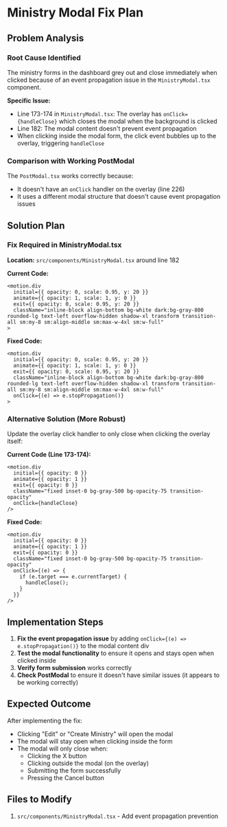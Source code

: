 # Ministry Modal Fix Plan

## Problem Analysis

### Root Cause Identified
The ministry forms in the dashboard grey out and close immediately when clicked because of an event propagation issue in the `MinistryModal.tsx` component.

**Specific Issue:**
- Line 173-174 in `MinistryModal.tsx`: The overlay has `onClick={handleClose}` which closes the modal when the background is clicked
- Line 182: The modal content doesn't prevent event propagation
- When clicking inside the modal form, the click event bubbles up to the overlay, triggering `handleClose`

### Comparison with Working PostModal
The `PostModal.tsx` works correctly because:
- It doesn't have an `onClick` handler on the overlay (line 226)
- It uses a different modal structure that doesn't cause event propagation issues

## Solution Plan

### Fix Required in MinistryModal.tsx

**Location:** `src/components/MinistryModal.tsx` around line 182

**Current Code:**
```tsx
<motion.div
  initial={{ opacity: 0, scale: 0.95, y: 20 }}
  animate={{ opacity: 1, scale: 1, y: 0 }}
  exit={{ opacity: 0, scale: 0.95, y: 20 }}
  className="inline-block align-bottom bg-white dark:bg-gray-800 rounded-lg text-left overflow-hidden shadow-xl transform transition-all sm:my-8 sm:align-middle sm:max-w-4xl sm:w-full"
>
```

**Fixed Code:**
```tsx
<motion.div
  initial={{ opacity: 0, scale: 0.95, y: 20 }}
  animate={{ opacity: 1, scale: 1, y: 0 }}
  exit={{ opacity: 0, scale: 0.95, y: 20 }}
  className="inline-block align-bottom bg-white dark:bg-gray-800 rounded-lg text-left overflow-hidden shadow-xl transform transition-all sm:my-8 sm:align-middle sm:max-w-4xl sm:w-full"
  onClick={(e) => e.stopPropagation()}
>
```

### Alternative Solution (More Robust)
Update the overlay click handler to only close when clicking the overlay itself:

**Current Code (Line 173-174):**
```tsx
<motion.div
  initial={{ opacity: 0 }}
  animate={{ opacity: 1 }}
  exit={{ opacity: 0 }}
  className="fixed inset-0 bg-gray-500 bg-opacity-75 transition-opacity"
  onClick={handleClose}
/>
```

**Fixed Code:**
```tsx
<motion.div
  initial={{ opacity: 0 }}
  animate={{ opacity: 1 }}
  exit={{ opacity: 0 }}
  className="fixed inset-0 bg-gray-500 bg-opacity-75 transition-opacity"
  onClick={(e) => {
    if (e.target === e.currentTarget) {
      handleClose();
    }
  }}
/>
```

## Implementation Steps

1. **Fix the event propagation issue** by adding `onClick={(e) => e.stopPropagation()}` to the modal content div
2. **Test the modal functionality** to ensure it opens and stays open when clicked inside
3. **Verify form submission** works correctly
4. **Check PostModal** to ensure it doesn't have similar issues (it appears to be working correctly)

## Expected Outcome

After implementing the fix:
- Clicking "Edit" or "Create Ministry" will open the modal
- The modal will stay open when clicking inside the form
- The modal will only close when:
  - Clicking the X button
  - Clicking outside the modal (on the overlay)
  - Submitting the form successfully
  - Pressing the Cancel button

## Files to Modify

1. `src/components/MinistryModal.tsx` - Add event propagation prevention